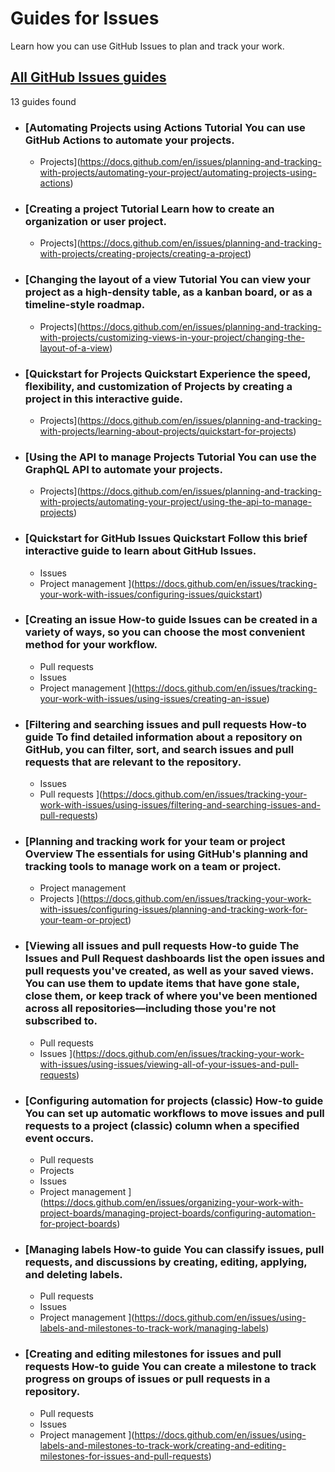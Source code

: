 # Guides for Issues
Learn how you can use GitHub Issues to plan and track your work.
## [All GitHub Issues guides](https://docs.github.com/en/issues/guides#all-guides)
13 guides found
  * ### [Automating Projects using Actions Tutorial You can use GitHub Actions to automate your projects.
    * Projects](https://docs.github.com/en/issues/planning-and-tracking-with-projects/automating-your-project/automating-projects-using-actions)
  * ### [Creating a project Tutorial Learn how to create an organization or user project.
    * Projects](https://docs.github.com/en/issues/planning-and-tracking-with-projects/creating-projects/creating-a-project)
  * ### [Changing the layout of a view Tutorial You can view your project as a high-density table, as a kanban board, or as a timeline-style roadmap.
    * Projects](https://docs.github.com/en/issues/planning-and-tracking-with-projects/customizing-views-in-your-project/changing-the-layout-of-a-view)
  * ### [Quickstart for Projects Quickstart Experience the speed, flexibility, and customization of Projects by creating a project in this interactive guide.
    * Projects](https://docs.github.com/en/issues/planning-and-tracking-with-projects/learning-about-projects/quickstart-for-projects)
  * ### [Using the API to manage Projects Tutorial You can use the GraphQL API to automate your projects.
    * Projects](https://docs.github.com/en/issues/planning-and-tracking-with-projects/automating-your-project/using-the-api-to-manage-projects)
  * ### [Quickstart for GitHub Issues Quickstart Follow this brief interactive guide to learn about GitHub Issues.
    * Issues
    * Project management ](https://docs.github.com/en/issues/tracking-your-work-with-issues/configuring-issues/quickstart)
  * ### [Creating an issue How-to guide Issues can be created in a variety of ways, so you can choose the most convenient method for your workflow.
    * Pull requests
    * Issues
    * Project management ](https://docs.github.com/en/issues/tracking-your-work-with-issues/using-issues/creating-an-issue)
  * ### [Filtering and searching issues and pull requests How-to guide To find detailed information about a repository on GitHub, you can filter, sort, and search issues and pull requests that are relevant to the repository.
    * Issues
    * Pull requests ](https://docs.github.com/en/issues/tracking-your-work-with-issues/using-issues/filtering-and-searching-issues-and-pull-requests)
  * ### [Planning and tracking work for your team or project Overview The essentials for using GitHub's planning and tracking tools to manage work on a team or project.
    * Project management
    * Projects ](https://docs.github.com/en/issues/tracking-your-work-with-issues/configuring-issues/planning-and-tracking-work-for-your-team-or-project)
  * ### [Viewing all issues and pull requests How-to guide The Issues and Pull Request dashboards list the open issues and pull requests you've created, as well as your saved views. You can use them to update items that have gone stale, close them, or keep track of where you've been mentioned across all repositories—including those you're not subscribed to.
    * Pull requests
    * Issues ](https://docs.github.com/en/issues/tracking-your-work-with-issues/using-issues/viewing-all-of-your-issues-and-pull-requests)
  * ### [Configuring automation for projects (classic) How-to guide You can set up automatic workflows to move issues and pull requests to a project (classic) column when a specified event occurs.
    * Pull requests
    * Projects
    * Issues
    * Project management ](https://docs.github.com/en/issues/organizing-your-work-with-project-boards/managing-project-boards/configuring-automation-for-project-boards)
  * ### [Managing labels How-to guide You can classify issues, pull requests, and discussions by creating, editing, applying, and deleting labels.
    * Pull requests
    * Issues
    * Project management ](https://docs.github.com/en/issues/using-labels-and-milestones-to-track-work/managing-labels)
  * ### [Creating and editing milestones for issues and pull requests How-to guide You can create a milestone to track progress on groups of issues or pull requests in a repository.
    * Pull requests
    * Issues
    * Project management ](https://docs.github.com/en/issues/using-labels-and-milestones-to-track-work/creating-and-editing-milestones-for-issues-and-pull-requests)


